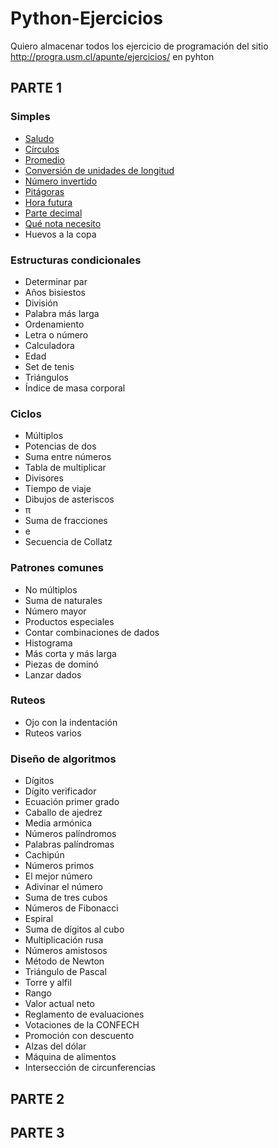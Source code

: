 # Python-Ejercicios
Quiero almacenar todos los ejercicio de programación del sitio http://progra.usm.cl/apunte/ejercicios/ en pyhton

## PARTE 1

### Simples

- <a href="parte1/01_saludo.py">Saludo</a>
- <a href="parte1/02_circulos.py">Círculos</a>
- <a href="parte1/03_promedios.py"> Promedio </a>
- <a href="parte1/04_cm_a_pugladas.py"> Conversión de unidades de longitud </a>
- <a href="parte1/05_numero_invertido.py"> Número invertido </a>
- <a href="parte1/06_pitagoras.py"> Pitágoras </a>
- <a href="parte1/07_Hora_futura.py"> Hora futura </a>
- <a href="parte1/08_Parte_decimal.py"> Parte decimal </a>
- <a href="09_Que_nota_necesito">Qué nota necesito </a>
- Huevos a la copa

### Estructuras condicionales
- Determinar par
- Años bisiestos
- División
- Palabra más larga
- Ordenamiento
- Letra o número
- Calculadora
- Edad
- Set de tenis
- Triángulos
- Índice de masa corporal

### Ciclos
- Múltiplos
- Potencias de dos
- Suma entre números
- Tabla de multiplicar
- Divisores
- Tiempo de viaje
- Dibujos de asteriscos
- π
- Suma de fracciones
- e
- Secuencia de Collatz

### Patrones comunes
- No múltiplos
- Suma de naturales
- Número mayor
- Productos especiales
- Contar combinaciones de dados
- Histograma
- Más corta y más larga
- Piezas de dominó
- Lanzar dados

### Ruteos
- Ojo con la indentación
- Ruteos varios

### Diseño de algoritmos
- Dígitos
- Dígito verificador
- Ecuación primer grado
- Caballo de ajedrez
- Media armónica
- Números palíndromos
- Palabras palíndromas
- Cachipún
- Números primos
- El mejor número
- Adivinar el número
- Suma de tres cubos
- Números de Fibonacci
- Espiral
- Suma de dígitos al cubo
- Multiplicación rusa
- Números amistosos
- Método de Newton
- Triángulo de Pascal
- Torre y alfil
- Rango
- Valor actual neto
- Reglamento de evaluaciones
- Votaciones de la CONFECH
- Promoción con descuento
- Alzas del dólar
- Máquina de alimentos
- Intersección de circunferencias

## PARTE 2


## PARTE 3
